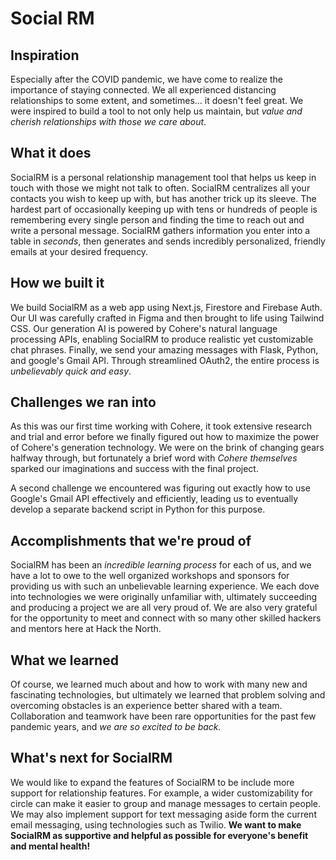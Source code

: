 # Social RM

## Inspiration

Especially after the COVID pandemic, we have come to realize the importance of staying connected. We all experienced distancing relationships to some extent, and sometimes... it doesn't feel great. We were inspired to build a tool to not only help us maintain, but *value and cherish relationships with those we care about*.

## What it does

SocialRM is a personal relationship management tool that helps us keep in touch with those we might not talk to often. SocialRM centralizes all your contacts you wish to keep up with, but has another trick up its sleeve. The hardest part of occasionally keeping up with tens or hundreds of people is remembering every single person and finding the time to reach out and write a personal message. SocialRM gathers information you enter into a table in *seconds*, then generates and sends incredibly personalized, friendly emails at your desired frequency.

## How we built it

We build SocialRM as a web app using Next.js, Firestore and Firebase Auth. Our UI was carefully crafted in Figma and then brought to life using Tailwind CSS. Our generation AI is powered by Cohere's natural language processing APIs, enabling SocialRM to produce realistic yet customizable chat phrases. Finally, we send your amazing messages with Flask, Python, and google's Gmail API. Through streamlined OAuth2, the entire process is *unbelievably quick and easy*.

## Challenges we ran into

As this was our first time working with Cohere, it took extensive research and trial and error before we finally figured out how to maximize the power of Cohere's generation technology. We were on the brink of changing gears halfway through, but fortunately a brief word with *Cohere themselves* sparked our imaginations and success with the final project.

A second challenge we encountered was figuring out exactly how to use Google's Gmail API effectively and efficiently, leading us to eventually develop a separate backend script in Python for this purpose.

## Accomplishments that we're proud of

SocialRM has been an *incredible learning process* for each of us, and we have a lot to owe to the well organized workshops and sponsors for providing us with such an unbelievable learning experience. We each dove into technologies we were originally unfamiliar with, ultimately succeeding and producing a project we are all very proud of. We are also very grateful for the opportunity to meet and connect with so many other skilled hackers and mentors here at Hack the North.

## What we learned

Of course, we learned much about and how to work with many new and fascinating technologies, but ultimately we learned that problem solving and overcoming obstacles is an experience better shared with a team. Collaboration and teamwork have been rare opportunities for the past few pandemic years, and *we are so excited to be back.*

## What's next for SocialRM

We would like to expand the features of SocialRM to be include more support for relationship features. For example, a wider customizability for circle can make it easier to group and manage messages to certain people. We may also implement support for text messaging aside form the current email messaging, using technologies such as Twilio. **We want to make SocialRM as supportive and helpful as possible for everyone's benefit and mental health!**
